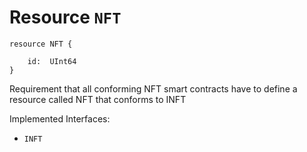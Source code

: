 # Resource `NFT`

```cadence
resource NFT {

    id:  UInt64
}
```

Requirement that all conforming NFT smart contracts have
to define a resource called NFT that conforms to INFT

Implemented Interfaces:
  - `INFT`

